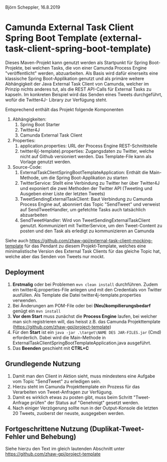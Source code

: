 Björn Scheppler, 16.8.2019

# Camunda External Task Client Spring Boot Template (external-task-client-spring-boot-template)
Dieses Maven-Projekt kann genutzt werden als Startpunkt für Spring Boot-Projekte, 
bei welchen Tasks, die von einer Camunda Process Engine "veröffentlicht" werden, abzuarbeiten. 
Als Basis wird dafür einerseits eine klassische Spring Boot-Applikation genutzt und
als primäre weitere Abhängigkeit der Java External Task Client von Camunda, welcher 
im Prinzip nichts anderes tut, als die REST API-Calls für External Tasks zu kapseln. 
Im konkreten Beispiel wird das Senden eines Tweets durchgeführt, wofür die Twitter4J-
Library zur Verfügung steht.

Entsprechend enthält das Projekt folgende Komponenten
1. Abhängigkeiten:
    1. Spring Boot Starter
    2. Twitter4J
    3. Camunda External Task Client 
2. Properties:
    1. application.properties: URL der Process Engine REST-Schnittstelle
    2. twitter4j(-template).properties: Zugangsdaten zu Twitter, welche nicht auf Github versioniert werden. Das Template-File kann als Vorlage genutzt werden.
3. Source-Code:
    1. ExternalTaskClientSpringBootTemplateApplication: Enthält die Main-Methode,
       um die Spring Boot-Applikation zu starten
    2. TwitterService: Stellt eine Verbindung zu Twitter her über Twitter4J und 
       exponiert die zwei Methoden der Twitter API (Tweeting und Ausgeben einer Liste 
       der letzten Tweets)
    3. TweetSendingExternalTaskClient: Baut Verbindung zu Camunda Process Engine
       auf, abonniert das Topic "SendTweet" und verweist auf SendTweetHandler, um
       gefetchte Tasks auch tatsächlich abzuarbeiten
    4. SendTweetHandler: Wird von TweetSendingExternalTaskClient genutzt. Kommuniziert
       mit TwitterService, um den Tweet-Content zu posten und den Task als erledigt
       zu kommunizieren an Camunda

Siehe auch https://github.com/zhaw-gpi/external-task-client-mocking-template
für das Pendant zu diesem Projekt-Template, welches eine minimalistische Version
des External Task Clients für das gleiche Topic hat, welche aber das Senden von
Tweets nur mockt.

## Deployment
1. **Erstmalig** oder bei Problemen `mvn clean install` durchführen. Zudem ein twitter4j.properties-File anlegen und mit den Credentials von Twitter ausfüllen. Als Template die Datei twitter4j-template.properties verwenden.
2. Bei Änderungen am POM-File oder bei **(Neu)kompilierungsbedarf** genügt ein `mvn install`
3. **Vor dem Start** muss zunächst die **Process Engine** laufen, bei welcher man sich registrieren will, das heisst z.B. das Camunda Projekttemplate (https://github.com/zhaw-gpi/project-template)
4. Für den **Start** ist ein `java -jar .\target\NAME DES JAR-FILES.jar` (Cmd) erforderlich. Dabei wird die Main-Methode in ExternalTaskClientSpringBootTemplateApplication.java ausgeführt.
5. Das **Beenden** geschieht mit **CTRL+C**

## Grundlegende Nutzung
1. Damit man den Client in Aktion sieht, muss mindestens eine Aufgabe vom Topic "SendTweet" zu erledigen sein.
2. Hierzu steht im Camunda Projekttemplate ein Prozess für das Verarbeiten von Tweet-Anfragen zur Verfügung.
3. Damit es wirklich etwas zu posten gibt, muss beim Schritt "Tweet-Anfrage prüfen" der Status auf "Genehmigt" gesetzt werden.
4. Nach einiger Verzögerung sollte nun in der Output-Konsole die letzten 20 Tweets, zuoberst der neuste, ausgegeben werden.

## Fortgeschrittene Nutzung (Duplikat-Tweet-Fehler und Behebung)
Siehe hierzu den Text im gleich lautenden Abschnitt unter https://github.com/zhaw-gpi/project-template 